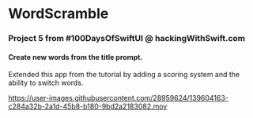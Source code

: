 # WordScramble
### Project 5 from #100DaysOfSwiftUI @ hackingWithSwift.com

#### Create new words from the title prompt.

Extended this app from the tutorial by adding a scoring system and the ability to switch words.

https://user-images.githubusercontent.com/28959624/139604163-c284a32b-2a1d-45b8-b180-9bd2a2183082.mov

